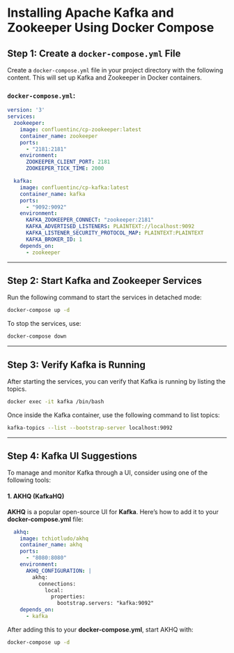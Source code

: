# Installing Apache Kafka and Zookeeper Using Docker Compose

## Step 1: Create a `docker-compose.yml` File
Create a `docker-compose.yml` file in your project directory with the following content. This will set up Kafka and Zookeeper in Docker containers.

### `docker-compose.yml`:

```yaml
version: '3'
services:
  zookeeper:
    image: confluentinc/cp-zookeeper:latest
    container_name: zookeeper
    ports:
      - "2181:2181"
    environment:
      ZOOKEEPER_CLIENT_PORT: 2181
      ZOOKEEPER_TICK_TIME: 2000

  kafka:
    image: confluentinc/cp-kafka:latest
    container_name: kafka
    ports:
      - "9092:9092"
    environment:
      KAFKA_ZOOKEEPER_CONNECT: "zookeeper:2181"
      KAFKA_ADVERTISED_LISTENERS: PLAINTEXT://localhost:9092
      KAFKA_LISTENER_SECURITY_PROTOCOL_MAP: PLAINTEXT:PLAINTEXT
      KAFKA_BROKER_ID: 1
    depends_on:
      - zookeeper

```

---

## Step 2: Start Kafka and Zookeeper Services
Run the following command to start the services in detached mode:
```bash
docker-compose up -d

```
To stop the services, use:
```bash
docker-compose down

```

---

## Step 3: Verify Kafka is Running
After starting the services, you can verify that Kafka is running by listing the topics.
```bash
docker exec -it kafka /bin/bash

```

Once inside the Kafka container, use the following command to list topics:
```bash
kafka-topics --list --bootstrap-server localhost:9092

```

---

## Step 4: Kafka UI Suggestions
To manage and monitor Kafka through a UI, consider using one of the following tools:

#### 1. AKHQ (KafkaHQ)
**AKHQ** is a popular open-source UI for **Kafka**. Here’s how to add it to your **docker-compose.yml** file:
```yaml
  akhq:
    image: tchiotludo/akhq
    container_name: akhq
    ports:
      - "8080:8080"
    environment:
      AKHQ_CONFIGURATION: |
        akhq:
          connections:
            local:
              properties:
                bootstrap.servers: "kafka:9092"
    depends_on:
      - kafka

```

After adding this to your **docker-compose.yml**, start AKHQ with:
```bash
docker-compose up -d

```
